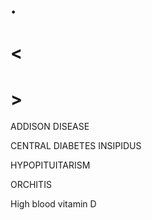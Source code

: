 # .

# <

# >

ADDISON DISEASE

CENTRAL DIABETES INSIPIDUS

HYPOPITUITARISM

ORCHITIS

High blood vitamin D
